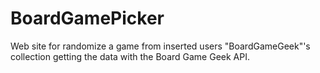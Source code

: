 # BoardGamePicker

Web site for randomize a game from inserted users "BoardGameGeek"'s collection getting the data with the Board Game Geek API. 
